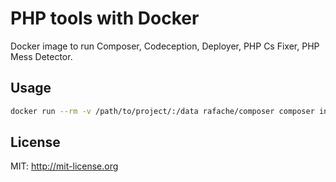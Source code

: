 # PHP tools with Docker

Docker image to run Composer, Codeception, Deployer, PHP Cs Fixer, PHP Mess Detector.

## Usage

```bash
docker run --rm -v /path/to/project/:/data rafache/composer composer install --no-dev
```

## License

MIT: http://mit-license.org
